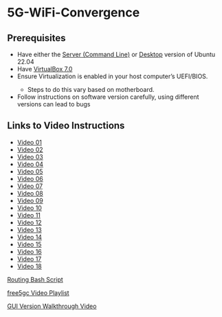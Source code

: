 # 5G-WiFi-Convergence
<h2>Prerequisites</h2>
<ul>
    <li>Have either the <a href='https://ubuntu.com/download/server'>Server (Command Line)</a> or <a href='https://ubuntu.com/download/desktop'>Desktop</a> version of Ubuntu 22.04</li>
    <li>Have <a href='https://www.virtualbox.org/'>VirtualBox 7.0</a></li>
    <li>Ensure Virtualization is enabled in your host computer’s UEFI/BIOS.</li>
    <ul>
        <li>Steps to do this vary based on motherboard.</li>
    </ul>
    <li>Follow instructions on software version carefully, using different versions can lead to bugs</li>
</ul>
<h2>Links to Video Instructions</h2>
<ul>
    <li><a href='https://github.com/truthinthorns/5G-WiFi-Convergence/blob/main/Video01.md'>Video 01</a></li>
<li><a href='https://github.com/truthinthorns/5G-WiFi-Convergence/blob/main/Video02.md'>Video 02</a></li>
<li><a href='https://github.com/truthinthorns/5G-WiFi-Convergence/blob/main/Video03.md'>Video 03</a></li>
<li><a href='https://github.com/truthinthorns/5G-WiFi-Convergence/blob/main/Video04.md'>Video 04</a></li>
<li><a href='https://github.com/truthinthorns/5G-WiFi-Convergence/blob/main/Video05.md'>Video 05</a></li>
<li><a href='https://github.com/truthinthorns/5G-WiFi-Convergence/blob/main/Video06.md'>Video 06</a></li>
<li><a href='https://github.com/truthinthorns/5G-WiFi-Convergence/blob/main/Video07.md'>Video 07</a></li>
<li><a href='https://github.com/truthinthorns/5G-WiFi-Convergence/blob/main/Video08.md'>Video 08</a></li>
<li><a href='https://github.com/truthinthorns/5G-WiFi-Convergence/blob/main/Video09.md'>Video 09</a></li>
<li><a href='https://github.com/truthinthorns/5G-WiFi-Convergence/blob/main/Video10.md'>Video 10</a></li>
<li><a href='https://github.com/truthinthorns/5G-WiFi-Convergence/blob/main/Video11.md'>Video 11</a></li>
<li><a href='https://github.com/truthinthorns/5G-WiFi-Convergence/blob/main/Video12.md'>Video 12</a></li>
<li><a href='https://github.com/truthinthorns/5G-WiFi-Convergence/blob/main/Video13.md'>Video 13</a></li>
<li><a href='https://github.com/truthinthorns/5G-WiFi-Convergence/blob/main/Video14.md'>Video 14</a></li>
<li><a href='https://github.com/truthinthorns/5G-WiFi-Convergence/blob/main/Video15.md'>Video 15</a></li>
<li><a href='https://github.com/truthinthorns/5G-WiFi-Convergence/blob/main/Video16.md'>Video 16</a></li>
<li><a href='https://github.com/truthinthorns/5G-WiFi-Convergence/blob/main/Video17.md'>Video 17</a></li>
<li><a href='https://github.com/truthinthorns/5G-WiFi-Convergence/blob/main/Video18.md'>Video 18</a></li>
</ul>
<p><a href='https://github.com/truthinthorns/5G-WiFi-Convergence/blob/main/routing.sh'>Routing Bash Script</a></p>
<p><a href='https://www.youtube.com/watch?v=R-9vH_6VJ2Q&list=PLeDUIabcS2_rQd3yVJrBAYb-MbcqNgjC9'>free5gc Video Playlist</a></p>
<p><a href='https://youtu.be/p44HlRMSKf8'>GUI Version Walkthrough Video</a></p>
